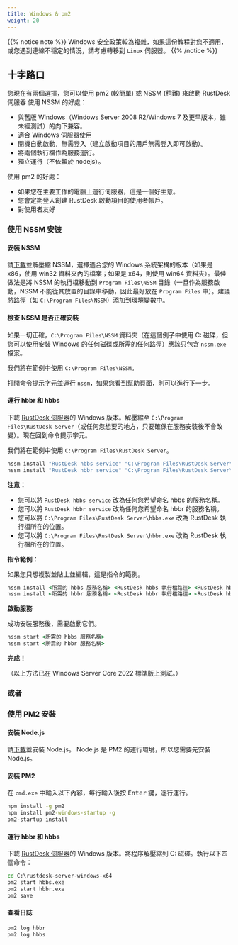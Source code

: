 ```yaml
---
title: Windows & pm2
weight: 20
---
```

{{% notice note %}}
Windows 安全政策較為複雜，如果這份教程對您不適用，或您遇到連線不穩定的情況，請考慮轉移到 `Linux` 伺服器。
{{% /notice %}}

## 十字路口

您現在有兩個選擇，您可以使用 pm2 (較簡單) 或 NSSM (稍難) 來啟動 RustDesk 伺服器
使用 NSSM 的好處：
- 與舊版 Windows（Windows Server 2008 R2/Windows 7 及更早版本，雖未經測試）的向下兼容。
- 適合 Windows 伺服器使用
- 開機自動啟動，無需登入（建立啟動項目的用戶無需登入即可啟動）。
- 將兩個執行檔作為服務運行。
- 獨立運行（不依賴於 nodejs）。

使用 pm2 的好處：
- 如果您在主要工作的電腦上運行伺服器，這是一個好主意。
- 您會定期登入創建 RustDesk 啟動項目的使用者帳戶。
- 對使用者友好

### 使用 NSSM 安裝

#### 安裝 NSSM
請[下載](https://nssm.cc/release/nssm-2.24.zip)並解壓縮 NSSM，選擇適合您的 Windows 系統架構的版本（如果是 x86，使用 win32 資料夾內的檔案；如果是 x64，則使用 win64 資料夾）。最佳做法是將 NSSM 的執行檔移動到 `Program Files\NSSM` 目錄（一旦作為服務啟動，NSSM 不能從其放置的目錄中移動，因此最好放在 `Program Files` 中）。建議將路徑（如 `C:\Program Files\NSSM`）添加到環境變數中。

#### 檢查 NSSM 是否正確安裝
如果一切正確，`C:\Program Files\NSSM` 資料夾（在這個例子中使用 C: 磁碟，但您可以使用安裝 Windows 的任何磁碟或所需的任何路徑）應該只包含 `nssm.exe` 檔案。

我們將在範例中使用 `C:\Program Files\NSSM`。

打開命令提示字元並運行 `nssm`，如果您看到幫助頁面，則可以進行下一步。

#### 運行 hbbr 和 hbbs
下載 [RustDesk 伺服器](https://github.com/rustdesk/rustdesk-server/releases)的 Windows 版本。解壓縮至 `C:\Program Files\RustDesk Server`（或任何您想要的地方，只要確保在服務安裝後不會改變）。現在回到命令提示字元。

我們將在範例中使用 `C:\Program Files\RustDesk Server`。
```cmd
nssm install "RustDesk hbbs service" "C:\Program Files\RustDesk Server\hbbs.exe" 
nssm install "RustDesk hbbr service" "C:\Program Files\RustDesk Server\hbbr.exe" 
```
**注意：**
- 您可以將 `RustDesk hbbs service` 改為任何您希望命名 hbbs 的服務名稱。
- 您可以將 `RustDesk hbbr service` 改為任何您希望命名 hbbr 的服務名稱。
- 您可以將 `C:\Program Files\RustDesk Server\hbbs.exe` 改為 RustDesk 執行檔所在的位置。
- 您可以將 `C:\Program Files\RustDesk Server\hbbr.exe` 改為 RustDesk 執行檔所在的位置。

**指令範例：**

如果您只想複製並貼上並編輯，這是指令的範例。

```cmd
nssm install <所需的 hbbs 服務名稱> <RustDesk hbbs 執行檔路徑> <RustDesk hbbs 參數>
nssm install <所需的 hbbr 服務名稱> <RustDesk hbbr 執行檔路徑> <RustDesk hbbr 參數>
```

**啟動服務**

成功安裝服務後，需要啟動它們。
```cmd
nssm start <所需的 hbbs 服務名稱>
nssm start <所需的 hbbr 服務名稱>
```

**完成！**

（以上方法已在 Windows Server Core 2022 標準版上測試。）

### 或者

### 使用 PM2 安裝

#### 安裝 Node.js

請[下載](https://nodejs.org/dist/v16.14.2/node-v16.14.2-x86.msi)並安裝 Node.js。
Node.js 是 PM2 的運行環境，所以您需要先安裝 Node.js。

#### 安裝 PM2

在 `cmd.exe` 中輸入以下內容，每行輸入後按 <kbd>Enter</kbd> 鍵，逐行運行。

```cmd
npm install -g pm2
npm install pm2-windows-startup -g
pm2-startup install
```

#### 運行 hbbr 和 hbbs

下載 [RustDesk 伺服器](https://github.com/rustdesk/rustdesk-server/releases)的 Windows 版本。將程序解壓縮到 C: 磁碟。執行以下四個命令：

```cmd
cd C:\rustdesk-server-windows-x64
pm2 start hbbs.exe 
pm2 start hbbr.exe
pm2 save
```

#### 查看日誌

```cmd
pm2 log hbbr
pm2 log hbbs
```
